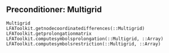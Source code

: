 ## Preconditioner: Multigrid

```@docs
Multigrid
LFAToolkit.getnodecoordinatedifferences(::Multigrid)
LFAToolkit.getprolongationmatrix
LFAToolkit.computesymbolsprolongation(::Multigrid, ::Array)
LFAToolkit.computesymbolsrestriction(::Multigrid, ::Array)
```
